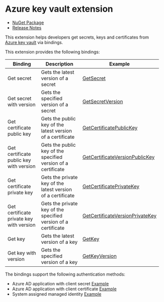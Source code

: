 # Azure key vault extension

- [NuGet Package](https://www.nuget.org/packages/AzureFunctions.Extension.KeyVault)
- [Release Notes](https://github.com/laveeshb/azure-function-extensions-net/releases)

This extension helps developers get secrets, keys and certificates from [Azure key vault](https://azure.microsoft.com/en-us/services/key-vault/) via bindings.

This extension provides the following bindings:

| Binding   | Description | Example |
|------------|------------------|-|
| Get secret         | Gets the latest version of a secret | [GetSecret](samples/Extensions.KeyVault.Sample.v2/Secrets/GetSecret.cs) |
| Get secret with version | Gets the specified version of a secret | [GetSecretVersion](samples/Extensions.KeyVault.Sample.v2/Secrets/GetSecretVersion.cs) |
| Get certificate public key | Gets the public key of the latest version of a certificate | [GetCertificatePublicKey](samples/Extensions.KeyVault.Sample.v2/Certificates/GetCertificatePublicKey.cs) |
| Get certificate public key with version  | Gets the public key of the specified version of a certificate | [GetCertificateVersionPublicKey](samples/Extensions.KeyVault.Sample.v2/Certificates/GetCertificateVersionPublicKey.cs) |
| Get certificate private key | Gets the private key of the latest version of a certificate | [GetCertificatePrivateKey](samples/Extensions.KeyVault.Sample.v2/Certificates/GetCertificatePrivateKey.cs) |
| Get certificate private key with version  | Gets the private key of the specified version of a certificate | [GetCertificateVersionPrivateKey](samples/Extensions.KeyVault.Sample.v2/Certificates/GetCertificateVersionPrivateKey.cs) |
| Get key         | Gets the latest version of a key | [GetKey](samples/Extensions.KeyVault.Sample.v2/Keys/GetKey.cs) |
| Get key with version | Gets the specified version of a key | [GetKeyVersion](samples/Extensions.KeyVault.Sample.v2/Keys/GetKeyVersion.cs) |

The bindings support the following authentication methods:
* Azure AD application with client secret [Example](samples/Extensions.KeyVault.Sample.v2/Secrets/GetSecret.cs)
* Azure AD application with client certificate [Example](samples/Extensions.KeyVault.Sample.v2/Secrets/GetSecretWithClientCertificate.cs)
* System assigned managed identity [Example](samples/Extensions.KeyVault.Sample.v2/Secrets/GetSecretWithSystemIdentity.cs)
